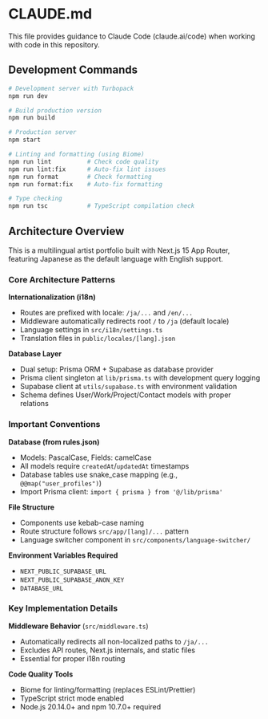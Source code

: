# CLAUDE.md

This file provides guidance to Claude Code (claude.ai/code) when working with code in this repository.

## Development Commands

```bash
# Development server with Turbopack
npm run dev

# Build production version
npm run build

# Production server
npm start

# Linting and formatting (using Biome)
npm run lint          # Check code quality
npm run lint:fix      # Auto-fix lint issues
npm run format        # Check formatting
npm run format:fix    # Auto-fix formatting

# Type checking
npm run tsc           # TypeScript compilation check
```

## Architecture Overview

This is a multilingual artist portfolio built with Next.js 15 App Router, featuring Japanese as the default language with English support.

### Core Architecture Patterns

**Internationalization (i18n)**
- Routes are prefixed with locale: `/ja/...` and `/en/...`
- Middleware automatically redirects root `/` to `/ja` (default locale)
- Language settings in `src/i18n/settings.ts`
- Translation files in `public/locales/[lang].json`

**Database Layer**
- Dual setup: Prisma ORM + Supabase as database provider
- Prisma client singleton at `lib/prisma.ts` with development query logging
- Supabase client at `utils/supabase.ts` with environment validation
- Schema defines User/Work/Project/Contact models with proper relations

### Important Conventions

**Database (from rules.json)**
- Models: PascalCase, Fields: camelCase
- All models require `createdAt`/`updatedAt` timestamps
- Database tables use snake_case mapping (e.g., `@@map("user_profiles")`)
- Import Prisma client: `import { prisma } from '@/lib/prisma'`

**File Structure**
- Components use kebab-case naming
- Route structure follows `src/app/[lang]/...` pattern
- Language switcher component in `src/components/language-switcher/`

**Environment Variables Required**
- `NEXT_PUBLIC_SUPABASE_URL`
- `NEXT_PUBLIC_SUPABASE_ANON_KEY` 
- `DATABASE_URL`

### Key Implementation Details

**Middleware Behavior** (`src/middleware.ts`)
- Automatically redirects all non-localized paths to `/ja/...`
- Excludes API routes, Next.js internals, and static files
- Essential for proper i18n routing

**Code Quality Tools**
- Biome for linting/formatting (replaces ESLint/Prettier)
- TypeScript strict mode enabled
- Node.js 20.14.0+ and npm 10.7.0+ required